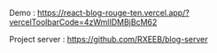 Demo :  https://react-blog-rouge-ten.vercel.app/?vercelToolbarCode=4zWmlIDMBjBcM62

Project server : https://github.com/RXEEB/blog-server
